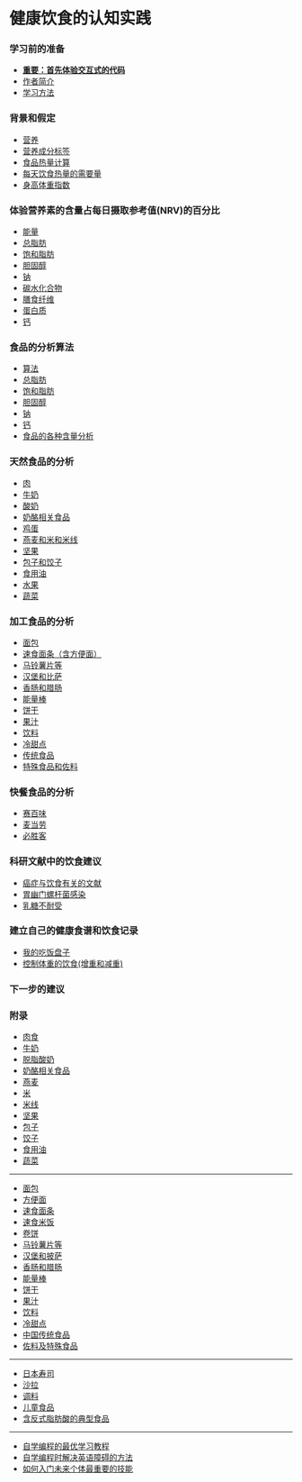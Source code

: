 # 健康饮食的认知实践

### 学习前的准备

- [**重要：首先体验交互式的代码**](/chapters/章0-学习前的准备/重要：首先体验交互式的代码.md)
- [作者简介](/chapters/章0-学习前的准备/作者简介.md)
- [学习方法](/chapters/章0-学习前的准备/学习方法.md)

### 背景和假定

- [营养](/chapters/章1-背景和假定/营养.md)
- [营养成分标签](/chapters/章1-背景和假定/营养成分标签.md)
- [食品热量计算](/chapters/章1-背景和假定/食品热量计算.md)
- [每天饮食热量的需要量](/chapters/章1-背景和假定/每天饮食热量的需要量.md)
- [身高体重指数](/chapters/章1-背景和假定/身高体重指数.md)

### 体验营养素的含量占每日摄取参考值(NRV)的百分比

- [能量](/chapters/章2-体验营养素的含量占每日摄取参考值(NRV)的百分比/1-能量占每日摄取参考值(NRV)的百分比.md)
- [总脂肪](/chapters/章2-体验营养素的含量占每日摄取参考值(NRV)的百分比/2-总脂肪的含量占每日摄取参考值(NRV)的百分比.md)
- [饱和脂肪](/chapters/章2-体验营养素的含量占每日摄取参考值(NRV)的百分比/3-饱和脂肪的含量占每日摄取参考值(NRV)的百分比.md)
- [胆固醇](/chapters/章2-体验营养素的含量占每日摄取参考值(NRV)的百分比/4-胆固醇的含量占每日摄取参考值(NRV)的百分比.md)
- [钠](/chapters/章2-体验营养素的含量占每日摄取参考值(NRV)的百分比/5-钠的含量占每日摄取参考值(NRV)的百分比.md)
- [碳水化合物](/chapters/章2-体验营养素的含量占每日摄取参考值(NRV)的百分比/6-碳水化合物的含量占每日摄取参考值(NRV)的百分比.md)
- [膳食纤维](/chapters/章2-体验营养素的含量占每日摄取参考值(NRV)的百分比/7-膳食纤维的含量占每日摄取参考值(NRV)的百分比.md)
- [蛋白质](/chapters/章2-体验营养素的含量占每日摄取参考值(NRV)的百分比/8-蛋白质的含量占每日摄取参考值(NRV)的百分比.md)
- [钙](/chapters/章2-体验营养素的含量占每日摄取参考值(NRV)的百分比/9-钙的含量占每日摄取参考值(NRV)的百分比.md)

### 食品的分析算法

- [算法](/chapters/章3-食品的分析算法/食品的算法.md)
- [总脂肪](/chapters/章3-食品的分析算法/总脂肪.md)
- [饱和脂肪](/chapters/章3-食品的分析算法/饱和脂肪.md)
- [胆固醇](/chapters/章3-食品的分析算法/胆固醇.md)
- [钠](/chapters/章3-食品的分析算法/钠.md)
- [钙](/chapters/章3-食品的分析算法/钙.md)
- [食品的各种含量分析](/chapters/章3-食品的分析算法/食品的各种含量分析.md)

### 天然食品的分析

- [肉](/chapters/章4-天然食品的分析/肉.md)
- [牛奶](/chapters/章4-天然食品的分析/牛奶.md)
- [酸奶](/chapters/章4-天然食品的分析/酸奶.md)
- [奶酪相关食品](/chapters/章4-天然食品的分析/奶酪相关食品.md)
- [鸡蛋](/chapters/章4-天然食品的分析/鸡蛋.md)
- [燕麦和米和米线](/chapters/章4-天然食品的分析/燕麦和米和米线.md)
- [坚果](/chapters/章4-天然食品的分析/坚果.md)
- [包子和饺子](/chapters/章4-天然食品的分析/包子和饺子.md)
- [食用油](/chapters/章4-天然食品的分析/食用油.md)
- [水果](/chapters/章4-天然食品的分析/水果.md)
- [蔬菜](/chapters/章4-天然食品的分析/蔬菜.md)

### 加工食品的分析

- [面包](/chapters/章5-加工食品的分析/面包.md)
- [速食面条（含方便面）](/chapters/章5-加工食品的分析/速食面条（含方便面）.md)
- [马铃薯片等](/chapters/章5-加工食品的分析/马铃薯片等.md)
- [汉堡和比萨](/chapters/章5-加工食品的分析/汉堡和比萨.md)
- [香肠和腊肠](/chapters/章5-加工食品的分析/香肠和腊肠.md)
- [能量棒](/chapters/章5-加工食品的分析/能量棒.md)
- [饼干](/chapters/章5-加工食品的分析/饼干.md)
- [果汁](/chapters/章5-加工食品的分析/果汁.md)
- [饮料](/chapters/章5-加工食品的分析/饮料.md)
- [冷甜点](/chapters/章5-加工食品的分析/冷甜点.md)
- [传统食品](/chapters/章5-加工食品的分析/传统食品.md)
- [特殊食品和佐料](/chapters/章5-加工食品的分析/特殊食品和佐料.md)

### 快餐食品的分析

- [赛百味](/chapters/章6-加工食品的分析/赛百味.md)
- [麦当劳](/chapters/章6-加工食品的分析/麦当劳.md)
- [必胜客](/chapters/章6-加工食品的分析/必胜客.md)

### 科研文献中的饮食建议

- [癌症与饮食有关的文献](/chapters/章7-科研文献中的饮食建议/癌症与饮食有关的文献.md)
- [胃幽门螺杆菌感染]()
- [乳糖不耐受]()


### 建立自己的健康食谱和饮食记录

- [我的吃饭盘子](/chapters/章8-建立自己的健康食谱和饮食记录/我的吃饭盘子.md)
- [控制体重的饮食(增重和减重)](/chapters/章8-建立自己的健康食谱和饮食记录/控制体重的饮食(增重和减重).md)

### 下一步的建议

### 附录

- [肉食](/chapters/章y-附录/肉食.md)
- [牛奶](/chapters/章y-附录/牛奶.md)
- [脱脂酸奶](/chapters/章y-附录/脱脂酸奶.md)
- [奶酪相关食品](/chapters/章y-附录/奶酪相关食品.md)
- [燕麦](/chapters/章y-附录/燕麦.md)
- [米](/chapters/章y-附录/米.md)
- [米线](/chapters/章y-附录/米线.md)
- [坚果](/chapters/章y-附录/坚果.md)
- [包子](/chapters/章y-附录/包子.md)
- [饺子](/chapters/章y-附录/饺子.md)
- [食用油](/chapters/章y-附录/食用油.md)
- [蔬菜](/chapters/章y-附录/蔬菜.md)
------------------
- [面包](/chapters/章y-附录/面包.md)
- [方便面](/chapters/章y-附录/方便面.md)
- [速食面条](/chapters/章y-附录/速食面条.md)
- [速食米饭](/chapters/章y-附录/速食米饭.md)
- [卷饼](/chapters/章y-附录/卷饼.md)
- [马铃薯片等](/chapters/章y-附录/马铃薯片等.md)
- [汉堡和披萨](/chapters/章y-附录/汉堡和披萨.md)
- [香肠和腊肠](/chapters/章y-附录/香肠和腊肠.md)
- [能量棒](/chapters/章y-附录/能量棒.md)
- [饼干](/chapters/章y-附录/饼干.md)
- [果汁](/chapters/章y-附录/果汁.md)
- [饮料](/chapters/章y-附录/饮料.md)
- [冷甜点](/chapters/章y-附录/冷甜点.md)
- [中国传统食品](/chapters/章y-附录/中国传统食品.md)
- [佐料及特殊食品](/chapters/章y-附录/佐料及特殊食品.md)
------------------
- [日本寿司](/chapters/章y-附录/日本寿司.md)
- [沙拉](/chapters/章y-附录/沙拉.md)
- [调料](/chapters/章y-附录/调料.md)
- [儿童食品](/chapters/章y-附录/儿童食品.md)
- [含反式脂肪酸的典型食品](/chapters/章y-附录/含反式脂肪酸的典型食品.md)
------------------
- [自学编程的最优学习教程](/chapters/章y-附录/自学编程的最优学习教程.md)
- [自学编程时解决英语障碍的方法](/chapters/章y-附录/自学编程时解决英语障碍的方法.md)
- [如何入门未来个体最重要的技能](/chapters/章y-附录/如何入门未来个体最重要的技能.md)




